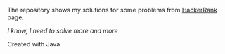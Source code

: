 The repository shows my solutions for some problems from [HackerRank](https://www.hackerrank.com/) page.

*I know, I need to solve more and more*

Created with Java

